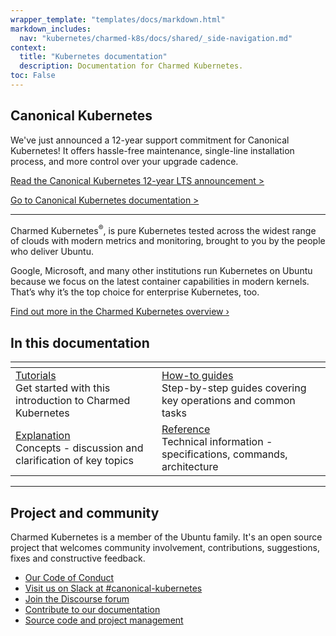 ```yaml
---
wrapper_template: "templates/docs/markdown.html"
markdown_includes:
  nav: "kubernetes/charmed-k8s/docs/shared/_side-navigation.md"
context:
  title: "Kubernetes documentation"
  description: Documentation for Charmed Kubernetes.
toc: False
---
```


## Canonical Kubernetes

We've just announced a 12-year support commitment for Canonical Kubernetes! It offers hassle-free maintenance, single-line installation process, and more control over your upgrade cadence.

[Read the Canonical Kubernetes 12-year LTS announcement >](https://canonical.com/blog/12-year-lts-for-kubernetes)

[Go to Canonical Kubernetes documentation >](https://documentation.ubuntu.com/canonical-kubernetes)

---

Charmed Kubernetes<sup>&reg;</sup>, is pure Kubernetes tested across the widest range of clouds with modern metrics and monitoring, brought to you by the people who deliver Ubuntu.

Google, Microsoft, and many other institutions run Kubernetes on Ubuntu because we focus on the latest container capabilities in modern kernels. That’s why it’s the top choice for enterprise Kubernetes, too.

[Find out more in the Charmed Kubernetes overview&nbsp;&rsaquo;](/kubernetes/charmed-k8s/docs/overview)

<img src="https://assets.ubuntu.com/v1/843c77b6-juju-at-a-glace.svg" style="float:right; margin-left: 2rem; border: 0" alt="">

## In this documentation

<div class="md-table">
<table>
<thead>
<tr>
<th></th>
<th></th>
</tr>
</thead>
<tbody>
<tr>
<td><a href="/kubernetes/charmed-k8s/docs/tutorials-index">Tutorials</a><br>  Get started with this introduction to Charmed Kubernetes <br></td>
<td><a href="/kubernetes/charmed-k8s/docs/how-to-index">How-to guides</a> <br> Step-by-step guides covering key operations and common tasks</td>
</tr>
<tr>
<td><a href="/kubernetes/charmed-k8s/docs/explanation-index">Explanation</a> <br> Concepts - discussion and clarification of key topics</td>
<td><a href="/kubernetes/charmed-k8s/docs/reference-index">Reference</a> <br> Technical information - specifications, commands, architecture</td>
</tr>
</tbody>
</table>
</div>

---

## Project and community

Charmed Kubernetes is a member of the Ubuntu family. It's an open source project that welcomes community involvement, contributions, suggestions, fixes and constructive feedback.

* [Our Code of Conduct](https://ubuntu.com/community/code-of-conduct)
* [Visit us on Slack at #canonical-kubernetes](https://slack.k8s.io/)
* [Join the Discourse forum](https://discuss.kubernetes.io/)
* [Contribute to our documentation](https://github.com/charmed-kubernetes/kubernetes-docs)
* [Source code and project management](https://github.com/charmed-kubernetes)



